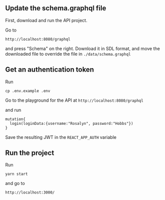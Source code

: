 ## Update the schema.graphql file

First, download and run the API project.

Go to

`http://localhost:8080/graphql`

and press "Schema" on the right. Download it in SDL format, and move the downloaded file to override the file in `./data/schema.graphql`

## Get an authentication token

Run

`cp .env.example .env`

Go to the playground for the API at
`http://localhost:8080/graphql`

and run

```
mutation{
  login(loginData:{username:"Rosalyn", password:"Hobbs"})
}
```

Save the resulting JWT in the `REACT_APP_AUTH` variable

## Run the project

Run

`yarn start`

and go to

`http://localhost:3000/`
